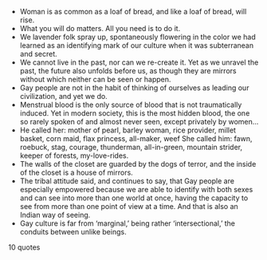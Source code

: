  - Woman is as common as a loaf of bread, and like a loaf of bread, will rise.
 - What you will do matters. All you need is to do it.
 - We lavender folk spray up, spontaneously flowering in the color we had learned as an identifying mark of our culture when it was subterranean and secret.
 - We cannot live in the past, nor can we re-create it. Yet as we unravel the past, the future also unfolds before us, as though they are mirrors without which neither can be seen or happen.
 - Gay people are not in the habit of thinking of ourselves as leading our civilization, and yet we do.
 - Menstrual blood is the only source of blood that is not traumatically induced. Yet in modern society, this is the most hidden blood, the one so rarely spoken of and almost never seen, except privately by women...
 - He called her: mother of pearl, barley woman, rice provider, millet basket, corn maid, flax princess, all-maker, weef She called him: fawn, roebuck, stag, courage, thunderman, all-in-green, mountain strider, keeper of forests, my-love-rides.
 - The walls of the closet are guarded by the dogs of terror, and the inside of the closet is a house of mirrors.
 - The tribal attitude said, and continues to say, that Gay people are especially empowered because we are able to identify with both sexes and can see into more than one world at once, having the capacity to see from more than one point of view at a time. And that is also an Indian way of seeing.
 - Gay culture is far from ‘marginal,’ being rather ‘intersectional,’ the conduits between unlike beings.

10 quotes